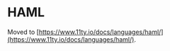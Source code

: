 # HAML

Moved to [https://www.11ty.io/docs/languages/haml/](https://www.11ty.io/docs/languages/haml/).

